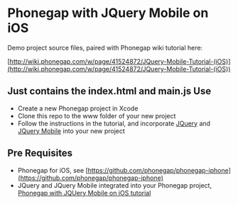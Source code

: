 Phonegap with JQuery Mobile on iOS
===================================================
Demo project source files, paired with Phonegap wiki tutorial here:

[http://wiki.phonegap.com/w/page/41524872/JQuery-Mobile-Tutorial-(iOS)](http://wiki.phonegap.com/w/page/41524872/JQuery-Mobile-Tutorial-(iOS))

Just contains the index.html and main.js
Use
--------------
- Create a new Phonegap project in Xcode
- Clone this repo to the www folder of your new project
- Follow the instructions in the tutorial, and incorporate [JQuery](http://jquery.com/) and [JQuery Mobile](http://jquerymobile.com/) into your new project

Pre Requisites
--------------
- Phonegap for iOS, see [https://github.com/phonegap/phonegap-iphone](https://github.com/phonegap/phonegap-iphone)
- JQuery and JQuery Mobile integrated into your Phonegap project, [Phonegap with JQUery Mobile on iOS tutorial](http://wiki.phonegap.com/w/page/41524872/JQuery-Mobile-Tutorial-(iOS)/)

